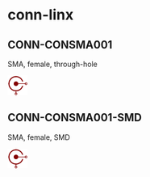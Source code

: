 # conn-linx

## CONN-CONSMA001
SMA, female, through-hole

![CONN-CONSMA001__1__1](/images/conn-te__CONN-BNC-1-1337543-0__1__1.png?raw=true) 

## CONN-CONSMA001-SMD
SMA, female, SMD

![CONN-CONSMA001-SMD__1__1](/images/conn-te__CONN-BNC-1-1337543-0__1__1.png?raw=true) 


